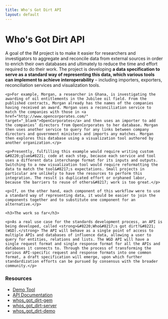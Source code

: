 ```yaml
---
title: Who's Got Dirt API
layout: default
---
```


<h1 class="page-heading">Who's Got Dirt API</h1>

<div class="row">
  <div class="col-md-8">
    <p>A goal of the IM project is to make it easier for researchers and investigators to aggregate and reconcile data from external sources in order to enrich their own databases and ultimately to reduce the time and effort required to do their work. The project is developing <strong>a data specification to serve as a standard way of representing this data, which various tools can implement to achieve interoperability</strong> &#8211; including importers, exporters, reconciliation services and visualization tools.</p>
    
    <p>For example, Morgan, a researcher in Ghana, is investigating the awarding of oil entitlements in the Jubilee oil field. From the published contracts, Morgan already has the names of the companies having received an award. Morgan uses a reconciliation service to match the companies with those in <a href="http://www.opencorporates.com/" target="_blank">OpenCorporates</a> and then uses an importer to add the companies’ directors from OpenCorporates to her database. Morgan then uses another service to query for any links between company directors and government ministers and imports any matches. Morgan then explores this database using a visualization tool authored by another organization.</p>
    
    <p>Presently, fulfilling this example would require writing custom &#8220;glue&#8221; code at each step, because each service and tool uses a different data interchange format for its inputs and outputs. Switching to a new visualization tool would require reformatting the data to match the tool&#8217;s expectations. Small projects in particular are unlikely to have the resources to perform this integration. The result is duplicated effort or orphaned labor, because the barriers to reuse of others&#8217; work is too great.</p>
    
    <p>If, on the other hand, each component of this workflow were to use a standard way of representing data, it would be easier to join the components together and to substitute one component for an alternative.</p>
    
    <h3>The work so far</h3>
    
    <p>As a real use case for the standards development process, an API is being developed, called <strong>&#8220;Who&#8217;s got dirt?&#8221; (WGD).</strong> The API will behave as a single point of access to multiple APIs and databases of influence data, allowing a user to query for entities, relations and lists. The WGD API will have a single request format and single response format for all the APIs and databases it connects to. Through the process of transforming the various API-specific request and response formats into one common format, a draft specification will emerge, upon which further standardization efforts can be pursued by consensus with the broader community.</p>
  </div>
  <div class="col-md-4">
    <h3>Resources</h3>
    <ul>
      <li><a href="http://influencemapping.github.io/whos_got_dirt-demo/">Demo Tool</a></li>
      <li><a href="https://influencemapping.github.io/whos_got_dirt-server/">API Documentation</a></li>
      <li><a href="https://github.com/influencemapping/whos_got_dirt-gem" target="_blank">whos_got_dirt-gem</a></li>
      <li><a href="https://github.com/influencemapping/whos_got_dirt-server" target="_blank">whos_got_dirt-server</a></li>
      <li><a href="https://github.com/influencemapping/whos_got_dirt-demo" target="_blank">whos_got_dirt-demo</a></li>
    </ul>
  </div>
</div>

